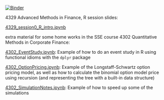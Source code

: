 [![Binder](https://mybinder.org/badge.svg)](https://mybinder.org/v2/gh/erikcs/TA/master)

4329 Advanced Methods in Finance, R session slides:

[4329_session0_R_intro.ipynb](https://github.com/erikcs/TA/blob/master/4329_session0_R_intro.ipynb)

extra material for some home works in the SSE course 4302 Quantitative Methods in Corporate Finance:

[4302_EventStudy.ipynb](https://github.com/erikcs/TA/blob/master/4302_EventStudy.ipynb): Example of how to do an event study in R using functional idioms with the `dplyr` package

[4302_OptionPricing.ipynb](https://github.com/erikcs/TA/blob/master/4302_OptionPricing.ipynb): Example of the Longstaff-Schwartz option pricing model, as well as how to calculate the binomial option model price using recursion (and representing the tree with a built-in data structure)

[4302_SimulationNotes.ipynb](https://github.com/erikcs/TA/blob/master/4302_SimulationNotes.ipynb): Example of how to speed up some of the simulations
